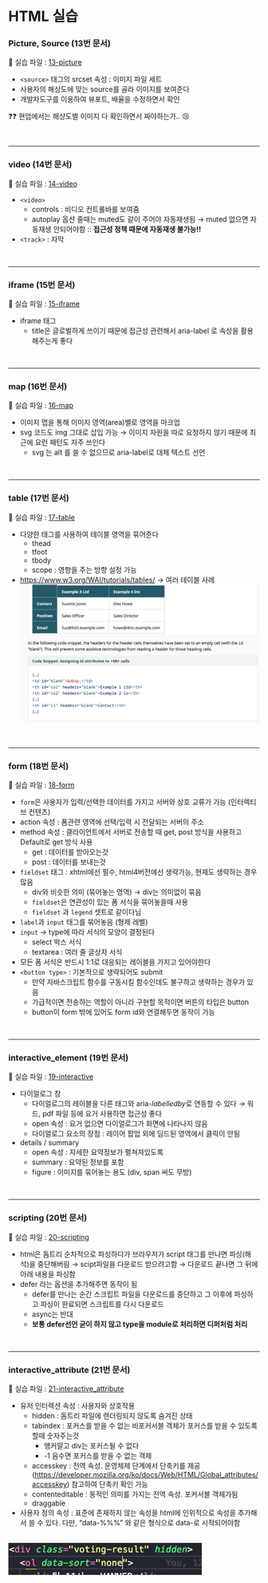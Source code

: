 # HTML 실습

### Picture, Source (13번 문서)
:link: 실습 파일 : [13-picture](https://github.com/songyi225/html-css/blob/student/13-picture-source.html)

- `<source>` 태그의 srcset 속성 : 이미지 파일 세트
- 사용자의 해상도에 맞는 source를 골라 이미지를 보여준다
- 개발자도구를 이용하여 뷰포트, 배율을 수정하면서 확인

:question::question: 현업에서는 해상도별 이미지 다 확인하면서 짜야하는가.. :cry:

<br/>

---

### video (14번 문서)
:link: 실습 파일 : [14-video](https://github.com/songyi225/html-css/blob/student/14-video-source.html)
- `<video>`
    - controls : 비디오 컨트롤바를 보여줌
    - autoplay 옵션 줄때는 muted도 같이 주어야 자동재생됨 → muted 없으면 자동재생 안되어야함 :: **접근성 정책 때문에 자동재생 불가능!!**
- `<track>` : 자막  
<br/>

---

### iframe (15번 문서)
:link: 실습 파일 : [15-iframe](https://github.com/songyi225/html-css/blob/student/15-iframe.html)
- iframe 태그
    - title은 글로벌하게 쓰이기 때문에 접근성 관련해서 aria-label 로 속성을 활용해주는게 좋다  
<br/>

---

### map (16번 문서)

:link: 실습 파일 : [16-map](https://github.com/songyi225/html-css/blob/student/16-map-area.html)

- 이미지 맵을 통해 이미지 영역(area)별로 영역을 마크업
- svg 코드도 img 그대로 삽입 가능 → 이미지 자원을 따로 요청하지 않기 때문에 최근에 요런 패턴도 자주 쓰인다
    - svg 는 alt 를 쓸 수 없으므로 aria-label로 대체 텍스트 선언  
<br/>

----
### table (17번 문서)
:link: 실습 파일 : [17-table](https://github.com/songyi225/html-css/blob/student/17-table.html)
- 다양한 태그를 사용하여 테이블 영역을 묶어준다
  - thead
  - tfoot
  - tbody
  - scope : 영향을 주는 방향 설정 가능
- https://www.w3.org/WAI/tutorials/tables/ → 여러 테이블 사례
<br/>![table](./html_images/17-table.png)
<br/>

---

### form (18번 문서)
:link: 실습 파일 : [18-form](https://github.com/songyi225/html-css/blob/student/18-form.html)

- `form`은 사용자가 입력/선택한 데이터를 가지고 서버와 상호 교류가 가능 (인터렉티브 컨텐츠)
- action 속성 : 폼관련 영역에 선택/입력 시 전달되는 서버의 주소
- method 속성 : 클라이언트에서 서버로 전송할 때 get, post 방식을 사용하고 Default로 get 방식 사용
    - get : 데이터를 받아오는것
    - post : 데이터를 보내는것
- `fieldset` 태그 : xhtml에선 필수, html4버전에선 생략가능, 현재도 생략하는 경우 많음
    - div와 비슷한 의미 (묶어놓는 영역) → div는 의미없이 묶음
    - `fieldset`은 연관성이 있는 폼 서식을 묶어놓을때 사용
    - `fieldset` 과 `legend` 셋트로 같이다님
- `label`과 `input` 태그를 묶어놓음 (형제 레벨)
- `input` → type에 따라 서식의 모양이 결정된다
    - select 박스 서식
    - textarea : 여러 줄 글상자 서식
- 모든 폼 서식은 반드시 1:1로 대응되는 레이블을 가지고 있어야한다
- `<button type>` : 기본적으로 생략되어도 submit
    - 만약 자바스크립트 함수를 구동시킬 함수인데도 불구하고 생략하는 경우가 있음
    - 가급적이면 전송하는 역할이 아니라 구현할 목적이면 버튼의 타입은 button
    - button이 form 밖에 있어도 form id와 연결해두면 동작이 가능

<br/>

---

### interactive_element (19번 문서)
:link: 실습 파일 : [19-interactive](https://github.com/songyi225/html-css/blob/student/19-interactive-element.html)

- 다이얼로그 창
    - 다이얼로그의 레이블을 다른 태그와 aria-*labelledby*로 연동할 수 있다
    → 워드, pdf 파일 등에 요거 사용하면 접근성 좋다
    - open 속성 : 요거 없으면 다이얼로그가 화면에 나타나지 않음
    - 다이얼로그 요소의 장점 : 레이어 팝업 외에 딤드된 영역에서 클릭이 안됨
- details / summary
    - open 속성 : 자세한 요약정보가 펼쳐져있도록
    - summary : 요약된 정보를 포함
    - figure : 이미지를 묶어놓는 용도 (div, span 써도 무방)    
<br/>

---

### scripting (20번 문서)
:link: 실습 파일 : [20-scripting](https://github.com/songyi225/html-css/blob/student/20-scripting.html)
- html은 돔트리 순차적으로 파싱하다가 브라우저가 script 태그를 만나면 파싱(해석)을 중단해버림 → scipt파일을 다운로드 받으려고함 → 다운로드 끝나면 그 뒤에 아래 내용을 파싱함
- defer 라는 옵션을 추가해주면 동작이 됨
    - defer를 만나는 순간 스크립트 파일을 다운로드를 중단하고 그 이후에 파싱하고 파싱이 완료되면 스크립트를 다시 다운로드
    - async는 반대
    - __보통 defer선언 굳이 하지 않고 type을 module로 처리하면 디퍼처럼 처리__  
<br/>

---

### interactive_attribute (21번 문서)
:link: 실습 파일 : [21-interactive_attribute](https://github.com/songyi225/html-css/blob/student/21-interactive-attribute.html)

- 유저 인터렉션 속성 : 사용자와 상호작용
    - hidden : 돔트리 파일에 랜더링되지 않도록 숨겨진 상태
    - tabindex : 포커스를 받을 수 없는 비포커서블 객체가 포커스를 받을 수 있도록 할때 숫자주는것
        - 앵커말고 div는 포커스될 수 없다
        - -1 음수면 포커스를 받을 수 없는 객체
    - accesskey : 전역 속성. 운영체제 단계에서 단축키를 제공 (https://developer.mozilla.org/ko/docs/Web/HTML/Global_attributes/accesskey) 참고하여 단축키 확인 가능
    - contenteditable : 동적인 의미를 가지는 전역 속성. 포커서블 객체가됨
    - draggable
- 사용자 정의 속성 : 표준에 존재하지 않는 속성을 html에 인위적으로 속성을 추가해서 쓸 수 있다. 다만, “data-%%%” 와 같은 형식으로 data-로 시작되어야함

<br/>![attribute](./html_images/21-attribute.png)
